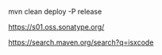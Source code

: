 mvn clean deploy -P release


https://s01.oss.sonatype.org/

https://search.maven.org/search?q=isxcode

